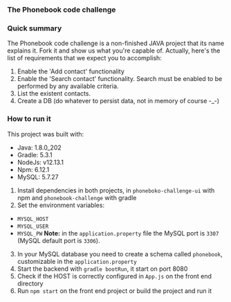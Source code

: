 
### The Phonebook code challenge ###
### Quick summary ###

The Phonebook code challenge is a non-finished JAVA project that its name explains it. Fork it and show us what you're capable of. Actually, here's the list of requirements that we expect you to accomplish:

1. Enable the 'Add contact' functionality
2. Enable the 'Search contact' functionality. Search must be enabled to be performed by any available criteria.
3. List the existent contacts. 
4. Create a DB (do whatever to persist data, not in memory of course -_-)

### How to run it ###

This project was built with:
- Java: 1.8.0_202
- Gradle: 5.3.1
- NodeJs: v12.13.1
- Npm: 6.12.1
- MySQL: 5.7.27

1. Install dependencies in both projects, in `phoneboko-challenge-ui` with npm and `phonebook-challenge` with gradle
2. Set the environment variables:
  - `MYSQL_HOST`
  - `MYSQL_USER`
  - `MYSQL_PW`
  **Note:** in the `application.property` file the MySQL port is `3307` (MySQL default port is `3306`).
3. In your MySQL database you need to create a schema called `phonebook`, customizable in the `application.property`
4. Start the backend with `gradle bootRun`, it start on port 8080
5. Check if the HOST is correctly configured in `App.js` on the front end directory
6. Run `npm start` on the front end project or build the project and run it
